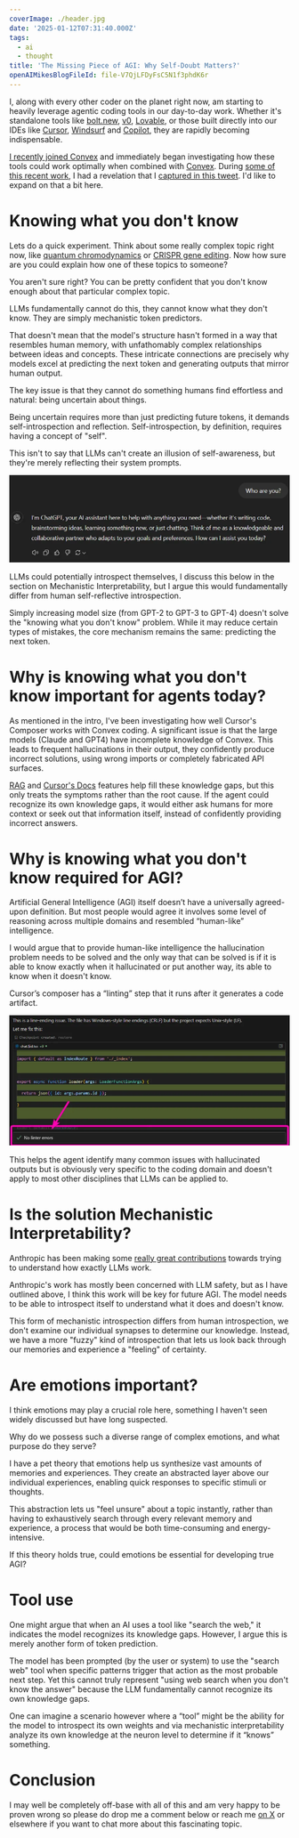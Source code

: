 ```yaml
---
coverImage: ./header.jpg
date: '2025-01-12T07:31:40.000Z'
tags:
  - ai
  - thought
title: 'The Missing Piece of AGI: Why Self-Doubt Matters?'
openAIMikesBlogFileId: file-V7QjLFDyFsC5N1f3phdK6r
---
```


I, along with every other coder on the planet right now, am starting to heavily leverage agentic coding tools in our day-to-day work. Whether it's standalone tools like [bolt.new](http://bolt.new), [v0](https://v0.dev/), [Lovable](https://lovable.dev/), or those built directly into our IDEs like [Cursor](https://www.cursor.com/), [Windsurf](https://codeium.com/windsurf) and [Copilot](https://github.com/features/copilot), they are rapidly becoming indispensable.

[I recently joined Convex](https://mikecann.blog/posts/hello-convex) and immediately began investigating how these tools could work optimally when combined with [Convex](https://convex.dev/). During [some of this recent work](https://stack.convex.dev/6-tips-for-improving-your-cursor-composer-and-convex-workflow), I had a revelation that I [captured in this tweet](https://x.com/mikeysee/status/1872481285945586063). I'd like to expand on that a bit here.

# Knowing what you don't know

Lets do a quick experiment. Think about some really complex topic right now, like [quantum chromodynamics](https://en.wikipedia.org/wiki/Quantum_chromodynamic) or [CRISPR gene editing](https://en.wikipedia.org/wiki/CRISPR_gene_editing). Now how sure are you could explain how one of these topics to someone? 

You aren't sure right? You can be pretty confident that you don't know enough about that particular complex topic.

LLMs fundamentally cannot do this, they cannot know what they don't know. They are simply mechanistic token predictors. 

That doesn't mean that the model's structure hasn't formed in a way that resembles human memory, with unfathomably complex relationships between ideas and concepts. These intricate connections are precisely why models excel at predicting the next token and generating outputs that mirror human output.

The key issue is that they cannot do something humans find effortless and natural: being uncertain about things. 

Being uncertain requires more than just predicting future tokens, it demands self-introspection and reflection. Self-introspection, by definition, requires having a concept of "self".

This isn't to say that LLMs can't create an illusion of self-awareness, but they're merely reflecting their system prompts.

![who is chatgpt](./who-is-chat-gpt.png)

LLMs could potentially introspect themselves, I discuss this below in the section on Mechanistic Interpretability, but I argue this would fundamentally differ from human self-reflective introspection.

Simply increasing model size (from GPT-2 to GPT-3 to GPT-4) doesn't solve the "knowing what you don't know" problem. While it may reduce certain types of mistakes, the core mechanism remains the same: predicting the next token.

# Why is knowing what you don't know important for agents today?

As mentioned in the intro, I've been investigating how well Cursor's Composer works with Convex coding. A significant issue is that the large models (Claude and GPT4) have incomplete knowledge of Convex. This leads to frequent hallucinations in their output, they confidently produce incorrect solutions, using wrong imports or completely fabricated API surfaces.

[RAG](https://stack.convex.dev/6-tips-for-improving-your-cursor-composer-and-convex-workflow#2-add-a-convex_instructionsmd) and [Cursor's Docs](https://stack.convex.dev/6-tips-for-improving-your-cursor-composer-and-convex-workflow#1-reference-the-convex-docs) features help fill these knowledge gaps, but this only treats the symptoms rather than the root cause. If the agent could recognize its own knowledge gaps, it would either ask humans for more context or seek out that information itself, instead of confidently providing incorrect answers.

# Why is knowing what you don't know required for AGI?

Artificial General Intelligence (AGI) itself doesn’t have a universally agreed-upon definition. But most people would agree it involves some level of reasoning across multiple domains and resembled “human-like” intelligence. 

I would argue that to provide human-like intelligence the hallucination problem needs to be solved and the only way that can be solved is if it is able to know exactly when it hallucinated or put another way, its able to know when it doesn't know.

Cursor’s composer has a “linting” step that it runs after it generates a code artifact.

![cursor-linting](./cursor-linting.png)

This helps the agent identify many common issues with hallucinated outputs but is obviously very specific to the coding domain and doesn't apply to most other disciplines that LLMs can be applied to.

# Is the solution Mechanistic Interpretability?

Anthropic has been making some [really great contributions](https://www.anthropic.com/research/mapping-mind-language-model) towards trying to understand how exactly LLMs work. 

Anthropic's work has mostly been concerned with LLM safety, but as I have outlined above, I think this work will be key for future AGI. The model needs to be able to introspect itself to understand what it does and doesn't know.

This form of mechanistic introspection differs from human introspection, we don't examine our individual synapses to determine our knowledge. Instead, we have a more "fuzzy" kind of introspection that lets us look back through our memories and experience a "feeling" of certainty.

# Are emotions important?

I think emotions may play a crucial role here, something I haven't seen widely discussed but have long suspected. 

Why do we possess such a diverse range of complex emotions, and what purpose do they serve?

I have a pet theory that emotions help us synthesize vast amounts of memories and experiences. They create an abstracted layer above our individual experiences, enabling quick responses to specific stimuli or thoughts.

This abstraction lets us "feel unsure" about a topic instantly, rather than having to exhaustively search through every relevant memory and experience, a process that would be both time-consuming and energy-intensive.

If this theory holds true, could emotions be essential for developing true AGI?

# Tool use

One might argue that when an AI uses a tool like "search the web," it indicates the model recognizes its knowledge gaps. However, I argue this is merely another form of token prediction.

The model has been prompted (by the user or system) to use the "search web" tool when specific patterns trigger that action as the most probable next step. Yet this cannot truly represent "using web search when you don't know the answer" because the LLM fundamentally cannot recognize its own knowledge gaps.

One can imagine a scenario however where a “tool” might be the ability for the model to introspect its own weights and via mechanistic interpretability analyze its own knowledge at the neuron level to determine if it “knows” something. 

# Conclusion

I may well be completely off-base with all of this and am very happy to be proven wrong so please do drop me a comment below or reach me [on X](https://x.com/mikeysee) or elsewhere if you want to chat more about this fascinating topic.
